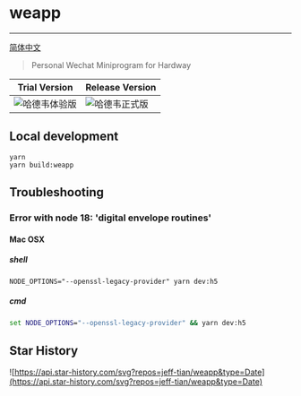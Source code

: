 # weapp

---

[简体中文](README_zh-CN.md)

> Personal Wechat Miniprogram for Hardway

| Trial Version                                   | Release Version                                   |
|-------------------------------------------------|---------------------------------------------------|
| ![哈德韦体验版](https://i1.lensdump.com/i/Rg0UAq.jpg) | ![哈德韦正式版](https://i.lensdump.com/i/Rg0cVA.md.png) |

## Local development

```shell
yarn 
yarn build:weapp
```

## Troubleshooting

### Error with node 18: 'digital envelope routines'

#### Mac OSX

##### shell

```shell
NODE_OPTIONS="--openssl-legacy-provider" yarn dev:h5
```

##### cmd

```cmd
set NODE_OPTIONS="--openssl-legacy-provider" && yarn dev:h5
```

## Star History

![https://api.star-history.com/svg?repos=jeff-tian/weapp&type=Date](https://api.star-history.com/svg?repos=jeff-tian/weapp&type=Date)
